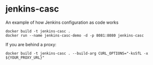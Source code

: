 # jenkins-casc
An example of how Jenkins configuration as code works


```
docker build -t jenkins-casc .
docker run --name jenkins-casc-demo -d -p 8081:8080 jenkins-casc
```

If you are behind a proxy:
```
docker build -t jenkins-casc . --build-arg CURL_OPTIONS="-ksSfL -x ${YOUR_PROXY_URL}"
```